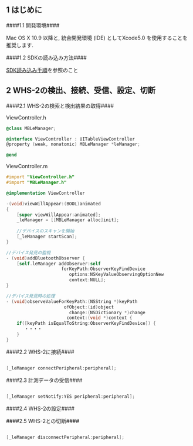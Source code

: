 1 はじめに
--------------

####1.1 開発環境####


Mac OS X 10.9 以降と, 統合開発環境 (IDE) としてXcode5.0 を使用することを推奨します.

####1.2 SDKの読み込み方法####

[SDK読み込み手順](SDK読み込み手順.md)を参照のこと


2 WHS-2の検出、接続、受信、設定、切断
--------------

####2.1 WHS-2の検索と検出結果の取得####

ViewController.h
```objectivec
@class MBLeManager;

@interface ViewController : UITableViewController
@property (weak, nonatomic) MBLeManager *leManager;

@end
```

ViewController.m
```objectivec
#import "ViewController.h"
#import "MBLeManager.h"

@implementation ViewController

-(void)viewWillAppear:(BOOL)animated
{
    [super viewWillAppear:animated];
    _leManager = [[MBLeManager alloc]init];
    
    //デバイスのスキャンを開始
    [_leManager startScan];
}

//デバイス発見の監視
- (void)addBluetoothObserver {
    [self.leManager addObserver:self
                     forKeyPath:ObserverKeyFindDevice
                        options:NSKeyValueObservingOptionNew
                        context:NULL];
}

//デバイス発見時の処理
- (void)observeValueForKeyPath:(NSString *)keyPath
                      ofObject:(id)object
                        change:(NSDictionary *)change
                       context:(void *)context {
    if([keyPath isEqualToString:ObserverKeyFindDevice]) {
       ・・・・
    }
}
```

####2.2 WHS-2に接続####

```objectivec

[_leManager connectPeripheral:peripheral];

```

####2.3 計測データの受信####

```objectivec

[_leManager setNotify:YES peripheral:peripheral];

```

####2.4 WHS-2の設定####

####2.5 WHS-2との切断####

```objectivec

[_leManager disconnectPeripheral:peripheral];

```
